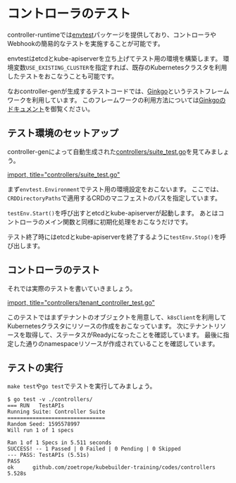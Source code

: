 # コントローラのテスト

controller-runtimeでは[envtest](https://pkg.go.dev/sigs.k8s.io/controller-runtime/pkg/envtest?tab=doc)パッケージを提供しており、コントローラやWebhookの簡易的なテストを実施することが可能です。

envtestはetcdとkube-apiserverを立ち上げてテスト用の環境を構築します。
環境変数`USE_EXISTING_CLUSTER`を指定すれば、既存のKubernetesクラスタを利用したテストをおこなうことも可能です。

なおcontroller-genが生成するテストコードでは、[Ginkgo](https://github.com/onsi/ginkgo)というテストフレームワークを利用しています。
このフレームワークの利用方法については[Ginkgoのドキュメント](https://onsi.github.io/ginkgo/)を御覧ください。

## テスト環境のセットアップ

controller-genによって自動生成された[controllers/suite_test.go](https://github.com/zoetrope/kubebuilder-training/blob/master/codes/tenant/controllers/suite_test.go)を見てみましょう。

[import, title="controllers/suite_test.go"](../../codes/tenant/controllers/suite_test.go)

まず`envtest.Environment`でテスト用の環境設定をおこないます。
ここでは、`CRDDirectoryPaths`で適用するCRDのマニフェストのパスを指定しています。

`testEnv.Start()`を呼び出すとetcdとkube-apiserverが起動します。
あとはコントローラのメイン関数と同様に初期化処理をおこなうだけです。

テスト終了時にはetcdとkube-apiserverを終了するように`testEnv.Stop()`を呼び出します。

## コントローラのテスト

それでは実際のテストを書いていきましょう。

[import, title="controllers/tenant_controller_test.go"](../../codes/tenant/controllers/tenant_controller_test.go)

このテストではまずテナントのオブジェクトを用意して、`k8sClient`を利用してKubernetesクラスタにリソースの作成をおこなっています。
次にテナントリソースを取得して、ステータスがReadyになったことを確認しています。
最後に指定した通りのnamespaceリソースが作成されていることを確認しています。

## テストの実行

`make test`や`go test`でテストを実行してみましょう。

```console
$ go test -v ./controllers/
=== RUN   TestAPIs
Running Suite: Controller Suite
===============================
Random Seed: 1595578997
Will run 1 of 1 specs

Ran 1 of 1 Specs in 5.511 seconds
SUCCESS! -- 1 Passed | 0 Failed | 0 Pending | 0 Skipped
--- PASS: TestAPIs (5.51s)
PASS
ok      github.com/zoetrope/kubebuilder-training/codes/controllers      5.528s
```
